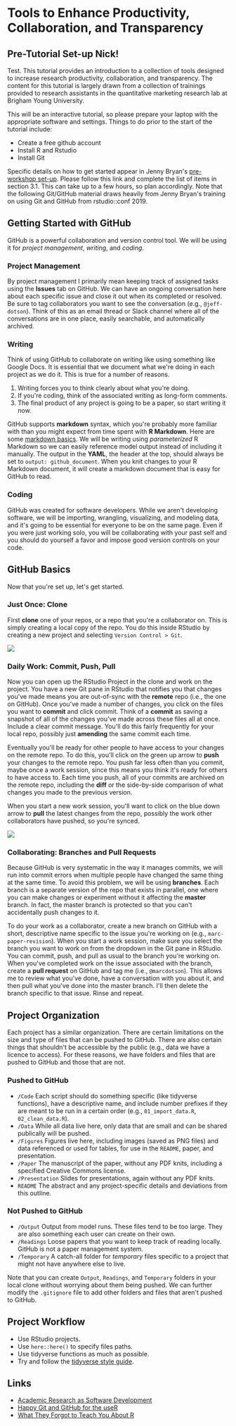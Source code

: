 Tools to Enhance Productivity, Collaboration, and Transparency
================

Pre-Tutorial Set-up Nick!
-------------------------

Test. This tutorial provides an introduction to a collection of tools designed to increase research productivity, collaboration, and transparency. The content for this tutorial is largely drawn from a collection of trainings provided to research assistants in the quantitative marketing research lab at Brigham Young University.

This will be an interactive tutorial, so please prepare your laptop with the appropriate software and settings. Things to do prior to the start of the tutorial include:

-   Create a free github account
-   Install R and Rstudio
-   Install Git

Specific details on how to get started appear in Jenny Bryan's [pre-workshop set-up](https://happygitwithr.com/workshops.html?mkt_tok=eyJpIjoiT1RVelptVTNZams0T0dZMiIsInQiOiJlR0orVlVpaHZsRlwveWh5QUJPN2U1Q3BcL0pHVHo5RXJ5UkhabFlwVXM4NlEwcHhRTENQZmVxaEEyNnVLSkRFTTdVa0hyNjk4MkFHYUU1Nkt5VXNtRm9heFM3N3dnUFplZ1V5anpRTWdnWDVscE1lOUR6VzBHaGFQOUFhOGd1QkN3In0=#pre-workshop-set-up). Please follow this link and complete the list of items in section 3.1. This can take up to a few hours, so plan accordingly. Note that the following Git/GitHub material draws heavily from Jenny Bryan's training on using Git and GitHub from rstudio::conf 2019.

Getting Started with GitHub
---------------------------

GitHub is a powerful collaboration and version control tool. We will be using it for *project management*, *writing*, and *coding*.

### Project Management

By project management I primarily mean keeping track of assigned tasks using the **Issues** tab on GitHub. We can have an ongoing conversation here about each specific issue and close it out when its completed or resolved. Be sure to tag collaborators you want to see the conversation (e.g., `@jeff-dotson`). Think of this as an email thread or Slack channel where all of the conversations are in one place, easily searchable, and automatically archived.

### Writing

Think of using GitHub to collaborate on writing like using something like Google Docs. It is essential that we document what we're doing in each project as we do it. This is true for a number of reasons.

1.  Writing forces you to think clearly about what you're doing.
2.  If you're coding, think of the associated writing as long-form comments.
3.  The final product of any project is going to be a paper, so start writing it now.

GitHub supports **markdown** syntax, which you're probably more familiar with than you might expect from time spent with **R Markdown**. Here are some [markdown basics](https://rmarkdown.rstudio.com/authoring_basics.html). We will be writing using *parameterized* R Markdown so we can easily reference model output instead of including it manually. The output in the **YAML**, the header at the top, should always be set to `output: github_document`. When you knit changes to your R Markdown document, it will create a markdown document that is easy for GitHub to read.

### Coding

GitHub was created for software developers. While we aren't developing software, we will be importing, wrangling, visualizing, and modeling data, and it's going to be essential for everyone to be on the same page. Even if you were just working solo, you will be collaborating with your past self and you should do yourself a favor and impose good version controls on your code.

GitHub Basics
-------------

Now that you're set up, let's get started.

### Just Once: Clone

First **clone** one of your repos, or a repo that you're a collaborator on. This is simply creating a local copy of the repo. You do this inside RStudio by creating a new project and selecting `Version Control > Git`.

![](Figures/clone.png)

### Daily Work: Commit, Push, Pull

Now you can open up the RStudio Project in the clone and work on the project. You have a new Git pane in RStudio that notifies you that changes you've made means you are out-of-sync with the **remote** repo (i.e., the one on GitHub). Once you've made a number of changes, you click on the files you want to **commit** and click commit. Think of a **commit** as saving a snapshot of all of the changes you've made across these files all at once. Include a clear commit message. You'll do this fairly frequently for your local repo, possibly just **amending** the same commit each time.

Eventually you'll be ready for other people to have access to your changes on the remote repo. To do this, you'll click on the green up arrow to **push** your changes to the remote repo. You push far less often than you commit, maybe once a work session, since this means you think it's ready for others to have access to. Each time you push, all of your commits are archived on the remote repo, including the **diff** or the side-by-side comparison of what changes you made to the previous version.

When you start a new work session, you'll want to click on the blue down arrow to **pull** the latest changes from the repo, possibly the work other collaborators have pushed, so you're synced.

![](Figures/daily-work.png)

### Collaborating: Branches and Pull Requests

Because GitHub is very systematic in the way it manages commits, we will run into commit errors when multiple people have changed the same thing at the same time. To avoid this problem, we will be using **branches**. Each branch is a separate version of the repo that exists in parallel, one where you can make changes or experiment without it affecting the **master** branch. In fact, the master branch is protected so that you can't accidentally push changes to it.

To do your work as a collaborator, create a new branch on GitHub with a short, descriptive name specific to the issue you're working on (e.g., `marc-paper-revision`). When you start a work session, make sure you select the branch you want to work on from the dropdown in the Git pane in RStudio. You can commit, push, and pull as usual to the branch you're working on. When you've completed work on the issue associated with the branch, create a **pull request** on GitHub and tag me (i.e., `@marcdotson`). This allows me to review what you've done, have a conversation with you about it, and then pull what you've done into the master branch. I'll then delete the branch specific to that issue. Rinse and repeat.

Project Organization
--------------------

Each project has a similar organization. There are certain limitations on the size and type of files that can be pushed to GitHub. There are also certain things that shouldn't be accessible by the public (e.g., data we have a licence to access). For these reasons, we have folders and files that are pushed to GitHub and those that are not.

### Pushed to GitHub

-   `/Code` Each script should do something specific (like tidyverse functions), have a descriptive name, and include number prefixes if they are meant to be run in a certain order (e.g., `01_import_data.R`, `02_clean_data.R`).
-   `/Data` While all data live here, only data that are small and can be shared publically will be pushed.
-   `/Figures` Figures live here, including images (saved as PNG files) and data referenced or used for tables, for use in the `README`, paper, and presentation.
-   `/Paper` The manuscript of the paper, without any PDF knits, including a specified Creative Commons license.
-   `/Presentation` Slides for presentations, again without any PDF knits.
-   `README` The abstract and any project-specific details and deviations from this outline.

### Not Pushed to GitHub

-   `/Output` Output from model runs. These files tend to be too large. They are also something each user can create on their own.
-   `/Readings` Loose papers that you want to keep track of reading locally. GitHub is not a paper management system.
-   `/Temporary` A catch-all folder for *temporary* files specific to a project that might not have anywhere else to live.

Note that you can create `Output`, `Readings`, and `Temporary` folders in your local clone without worrying about them being pushed. We can further modify the `.gitignore` file to add other folders and files that aren't pushed to GitHub.

Project Workflow
----------------

-   Use RStudio projects.
-   Use `here::here()` to specify files paths.
-   Use tidyverse functions as much as possible.
-   Try and follow the [tidyverse style guide](https://style.tidyverse.org).

Links
-----

-   [Academic Research as Software Development](https://www.mathkills.com/words/2019/2/17/academic-research-as-software-development)
-   [Happy Git and GitHub for the useR](https://happygitwithr.com)
-   [What They Forgot to Teach You About R](https://whattheyforgot.org)
